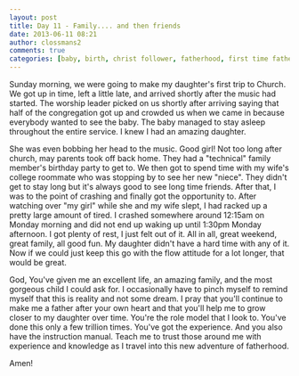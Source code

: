 ```yaml
---
layout: post
title: Day 11 - Family.... and then friends
date: 2013-06-11 08:21
author: clossmans2
comments: true
categories: [baby, birth, christ follower, fatherhood, first time father, life, new dad, New Father, new parent, parenting, Personal Life, sleep]
---
```

Sunday morning, we were going to make my daughter's first trip to Church.  We got up in time, left a little late, and arrived shortly after the music had started.  The worship leader picked on us shortly after arriving saying that half of the congregation got up and crowded us when we came in because everybody wanted to see the baby.  The baby managed to stay asleep throughout the entire service.  I knew I had an amazing daughter.

She was even bobbing her head to the music.  Good girl!  Not too long after church, may parents took off back home.  They had a "technical" family member's birthday party to get to.  We then got to spend time with my wife's college roommate who was stopping by to see her new "niece".  They didn't get to stay long but it's always good to see long time friends.  After that, I was to the point of crashing and finally got the opportunity to.  After watching over "my girl" while she and my wife slept, I had racked up a pretty large amount of tired.  I crashed somewhere around 12:15am on Monday morning and did not end up waking up until 1:30pm Monday afternoon.  I got plenty of rest, I just felt out of it.  All in all, great weekend, great family, all good fun.  My daughter didn't have a hard time with any of it.  Now if we could just keep this go with the flow attitude for a lot longer, that would be great.

God,  You've given me an excellent life, an amazing family, and the most gorgeous child I could ask for.  I occasionally have to pinch myself to remind myself that this is reality and not some dream.  I pray that you'll continue to make me a father after your own heart and that you'll help me to grow closer to my daughter over time.  You're the role model that I look to.  You've done this only a few trillion times.  You've got the experience.  And you also have the instruction manual.  Teach me to trust those around me with experience and knowledge as I travel into this new adventure of fatherhood.

Amen!
